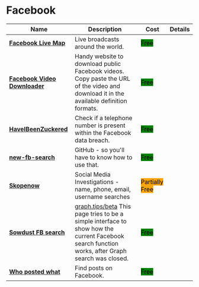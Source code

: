 # Facebook

| Name | Description | Cost | Details |
| --- | --- | --- | --- |
| [**Facebook Live Map**](http://facebook.com/livemap) | Live broadcasts around the world. | <mark style="background-color:green;">Free</mark> |  |
| [**Facebook Video Downloader**](http://fdown.net/) | Handy website to download public Facebook videos. Copy paste the URL of the video and download it in the available definition formats. | <mark style="background-color:green;">Free</mark> |  |
| [**HaveIBeenZuckered**](https://haveibeenzuckered.com/) | Check if a telephone number is present within the Facebook data breach. | <mark style="background-color:green;">Free</mark> |  |
| [**new-fb-search**](https://gist.github.com/nemec/2ba8afa589032f20e2d6509512381114) | GitHub - so you'll have to know how to use that. | <mark style="background-color:green;">Free</mark> |  |
| [**Skopenow**](http://skopenow.com/) | Social Media Investigations - name, phone, email, username searches | <mark style="background-color:orange;">Partially Free</mark> |  |
| [**Sowdust FB search**](http://sowsearch.info) | [graph.tips/beta](http://graph.tips/beta) This page tries to be a simple interface to show how the current Facebook search function works, after Graph search was closed. | <mark style="background-color:green;">Free</mark> |  |
| [**Who posted what**](http://whopostedwhat.com/) | Find posts on Facebook. | <mark style="background-color:green;">Free</mark> |  |